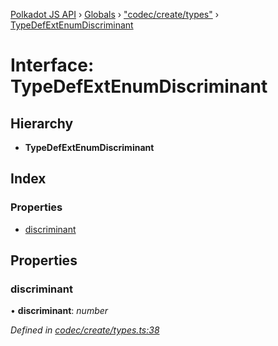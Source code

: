 [Polkadot JS API](../README.md) › [Globals](../globals.md) › ["codec/create/types"](../modules/_codec_create_types_.md) › [TypeDefExtEnumDiscriminant](_codec_create_types_.typedefextenumdiscriminant.md)

# Interface: TypeDefExtEnumDiscriminant

## Hierarchy

* **TypeDefExtEnumDiscriminant**

## Index

### Properties

* [discriminant](_codec_create_types_.typedefextenumdiscriminant.md#discriminant)

## Properties

###  discriminant

• **discriminant**: *number*

*Defined in [codec/create/types.ts:38](https://github.com/polkadot-js/api/blob/8d3cb72189/packages/types/src/codec/create/types.ts#L38)*
